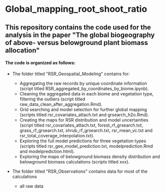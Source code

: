 # Global_mapping_root_shoot_ratio

## This repository contains the code used for the analysis in the paper "The global biogeography of above- versus belowground plant biomass allocation"

#### The code is organized as follows:

- The folder titled "RSR_Geospatial_Modeling" contains for:
  - Aggregating the raw records by unique coordinate information (script titled RSR_aggregated_by_coordinates_by_biome.ipynb).
  - Cleaning the aggregated data in each biome and vegetation type, filtering the outliers (script titled raw_data_clean_after_aggregation.Rmd).
  - Grid searching and model selection for further global mapping (scripts titled rsr_covariates_attach.txt and grsearch_h2o.Rmd).
  - Creating the maps for RSR distribution and model uncertainties (script titled rsr_covariates_attach.txt, forest_rf_grsearch.txt, grass_rf_grsearch.txt, shrub_rf_grsearch.txt, rsr_mean_vc.txt and rsr_total_coverage_interpolation.txt).
  - Exploring the full model predictions for three vegetation types (scripts titled rsr_gee_model_prediction.txt, modelprediction.Rmd and modelprediction.html).
  - Exploring the maps of belowground biomass density distribution and belowground biomass calculations (scripts titled xxx).

- The folder titled "RSR_Observations" contains data for most of the calculations
  - all raw data
